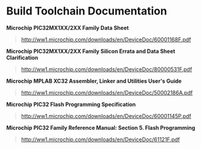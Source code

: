 # Build Toolchain Documentation #

**Microchip PIC32MX1XX/2XX Family Data Sheet**

> http://ww1.microchip.com/downloads/en/DeviceDoc/60001168F.pdf

**Microchip PIC32MX1XX/2XX Family Silicon Errata and Data Sheet Clarification**

> http://ww1.microchip.com/downloads/en/DeviceDoc/80000531F.pdf

**Microchip MPLAB XC32 Assembler, Linker and Utilities User's Guide**

> http://ww1.microchip.com/downloads/en/DeviceDoc/50002186A.pdf

**Microchip PIC32 Flash Programming Specification**

> http://ww1.microchip.com/downloads/en/DeviceDoc/60001145P.pdf

**Microchip PIC32 Family Reference Manual: Section 5. Flash Programming**

> http://ww1.microchip.com/downloads/en/DeviceDoc/61121F.pdf